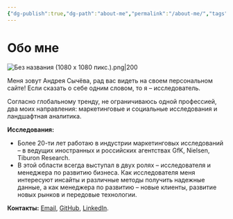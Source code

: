 ```yaml
---
{"dg-publish":true,"dg-path":"about-me","permalink":"/about-me/","tags":["gardenEntry"]}
---
```




# Обо мне


![Без названия (1080 x 1080 пикс.).png|200](/img/user/%D0%91%D0%B5%D0%B7%20%D0%BD%D0%B0%D0%B7%D0%B2%D0%B0%D0%BD%D0%B8%D1%8F%20(1080%20x%201080%20%D0%BF%D0%B8%D0%BA%D1%81.).png)

Меня зовут Андрея Сычёва, рад вас видеть на своем персональном сайте!
Если сказать о себе одним словом, то я – исследователь.

Согласно глобальному тренду, не ограничиваюсь одной профессией, два моих направления:  маркетинговые и социальные исследования и ландшафтная аналитика.

**Исследования:**
- Более 20-ти лет работаю в индустрии маркетинговых исследований – в ведущих иностранных и российских агентствах GfK, Nielsen, Tiburon Research.
- В этой области всегда выступал в двух ролях – исследователя и менеджера по развитию бизнеса. Как исследователя меня интересуют инсайты и различные методы получить надежные данные, а как менеджера по развитию – новые клиенты, развитие новых рынков и передовые технологии.






**Контакты:** [Email](mailto:andreysychev@example.com), [GitHub](https://github.com/asychev599), [LinkedIn](https://linkedin.com/in/andreysychev).

